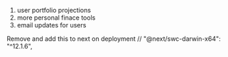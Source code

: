  1. user portfolio projections
 2. more personal finace tools
 3. email updates for users



Remove and add this to next on deployment 
// "@next/swc-darwin-x64": "^12.1.6",
